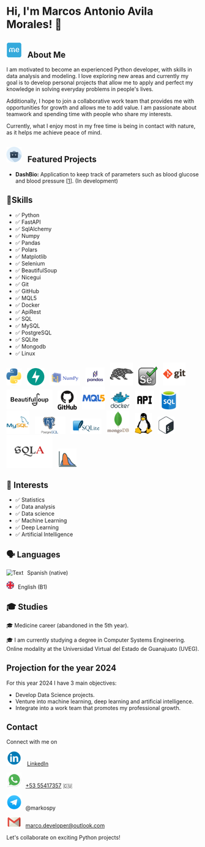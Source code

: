 # Hi, I'm Marcos Antonio Avila Morales! 👋


##  <img src="src/me.png" alt="Text" title="python" width="40px" style="margin-right: 10px"/> About Me

I am motivated to become an experienced Python developer, with skills in data analysis and modeling. I love exploring new areas and currently my goal is to develop personal projects that allow me to apply and perfect my knowledge in solving everyday problems in people's lives.

Additionally, I hope to join a collaborative work team that provides me with opportunities for growth and allows me to add value. I am passionate about teamwork and spending time with people who share my interests.

Currently, what I enjoy most in my free time is being in contact with nature, as it helps me achieve peace of mind.

##  <img src="src/portfolio.png" alt="Text" title="python" width="40px" style="margin-right: 10px"/> Featured Projects
- **DashBio:** Application to keep track of parameters such as blood glucose and blood pressure [[1](URL_of_repository_1)]. (In development)


## 🥇Skills

<ul>
<li>✅ Python</li>
<li>✅ FastAPI</li>
<li>✅ SqlAlchemy</li>
<li>✅ Numpy</li>
<li>✅ Pandas</li>
<li>✅ Polars</li>
<li>✅ Matplotlib</li>
<li>✅ Selenium</li>
<li>✅ BeautifulSoup</li>
<li>✅ Nicegui</li>
<li>✅ Git</li>
<li>✅ GitHub</li>
<li>✅ MQL5</li>
<li>✅ Docker</li>
<li>✅ ApiRest</li>
<li>✅ SQL</li>
<li>✅ MySQL</li>
<li>✅ PostgreSQL</li>
<li>✅ SQLite</li>
<li>✅ Mongodb</li>
<li>✅ Linux</li>
</ul>


<p>
 <img src="src/Python-logo.png" alt="Text" title="Python" width="40px" style="margin-right: 10px"/>
 <img src="src/fastapi.svg" alt="Text" title="Fastapi" width="45px" style="margin-right: 10px;"/>
 <img src="src/numpy.png" alt="Text" title="Numpy" width="80px" style="margin-right: 10px"/>
 <img src="src/pandas.png" alt="Text" title="Pandas" width="50px" style="margin-right: 10px"/>
 <img src="src/polars.png" alt="Text" title="Polars" width="60px" style="margin-right: 10px"/>
 <img src="src/selenium.svg" alt="Text" title="Selenium" width="50px" style="margin-right: 10px"/>
 <img src="src/git.png" alt="Text" title="git" width="60px" style="margin-right: 10px"/>
 <img src="src/bs.png" alt="Text" title="BeautifulSoup" width="120px" style="margin-right: 10px;"/>
 <img src="src/github.png" alt="Text" title="github" width="50px" style="margin-right: 10px;"/>
  <img src="src/MQL5_Community_Logo.png" alt="Mql5" title="MQL5" width="60px" style="margin-right: 10px;"/>
 <img src="src/docker.png" alt="Text" title="Docker" width="50px" style="margin-right: 10px"/>
 <img src="src/api.png" alt="Text" title="APIRest" width="50px" style="margin-right: 10px"/>
  <img src="src/sql.png" alt="Text" title="SQL" width="50px" style="margin-right: 10px"/>
 <img src="src/mysql.png" alt="Text" title="MySQL" width="60px" style="margin-right: 10px;"/>
 <img src="src/postgres.png" alt="Text" title="PostgreSQL" width="80px" style="margin-right: 10px;"/>
 <img src="src/sqlite.png" alt="Text" title="SQLite" width="80px" style="margin-right: 10px"/>
 <img src="src/mongodb.png" alt="Text" title="MongoDB" width="60px" style="margin-right: 10px;"/>
 <img src="src/linux.png" alt="Text" title="Linux" width="45px" style="margin-right: 10px;"/>
 <img src="src/Bash.svg" alt="Text" title="Bash" width="45px" style="margin-right: 10px;"/>
 <img src="src/sqlalchemy.svg" alt="Text" title="SQLAlchemy" width="120px" style="margin-right: 10px;"/>
 <img src="src/Statistics.png" alt="Text" title="Matplotlib" width="50px" style="margin-right: 10px;"/>
</p>

## 👀 Interests

<ul>
<li>✅ Statistics</li>
<li>✅ Data analysis</li>
<li>✅ Data science</li>
<li>✅ Machine Learning</li>
<li>✅ Deep Learning</li>
<li>✅ Artificial Intelligence</li>
</ul>


## 🗣 Languages
<img src="src/español.png" alt="Text" title="Spanish" width="20px" style="margin-right: 10px;" />Spanish (native)

<img src="src/english.png" alt="Text" title="English" width="20px" style="margin-right: 10px;" />English (B1)

## 🎓 Studies
<p>
🎓 Medicine career (abandoned in the 5th year).
</p>
<p>
🎓 I am currently studying a degree in Computer Systems Engineering. Online modality at the Universidad Virtual del Estado de Guanajuato (UVEG).
</p>

## Projection for the year 2024
<p>
For this year 2024 I have 3 main objectives:
</p>

<ul class="text">
<li>Develop Data Science projects.</li>
<li>Venture into machine learning, deep learning and artificial intelligence.</li>
<li>Integrate into a work team that promotes my professional growth.</li>
</ul>


## Contact
<p>Connect with me on</p> 

<img src="src/linked.png" alt="Text" title="LinkedIn" width="40px" style="margin-right: 10px;" /> [LinkedIn](https://www.linkedin.com/inmarcos-antonio-avila-morales-027b34292/)

<img src="src/Whatsapp.png" alt="Text" title="Whatsapp" width="40px" style="margin-right: 10px;"/>[+53 55417357](https://wa.me/5355417357) 🇨🇺

<img src="src/telegram.png" alt="Text" title="Telegram" width="40px" style="margin-right: 10px;" />@markospy

<img src="src/email.png" alt="Text" title="Email" width="40px" style="margin-right: 10px;" />[marco.developer@outlook.com](mailto:marco.developer@outlook.com)

<p class="text">Let's collaborate on exciting Python projects!</p>

